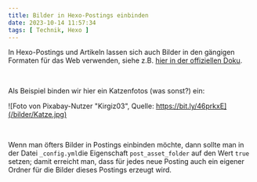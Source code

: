 ```yaml
---
title: Bilder in Hexo-Postings einbinden
date: 2023-10-14 11:57:34
tags: [ Technik, Hexo ]
---
```


In Hexo-Postings und Artikeln lassen sich auch Bilder in den gängigen Formaten für das Web verwenden, siehe z.B. [hier in der offiziellen Doku](https://hexo.io/docs/asset-folders.html).

<br>

Als Beispiel binden wir hier ein Katzenfotos (was sonst?) ein:

![Foto von Pixabay-Nutzer "Kirgiz03", Quelle: https://bit.ly/46prkxE](/bilder/Katze.jpg)

<br>

Wenn man öfters Bilder in Postings einbinden möchte, dann sollte man in der Datei `_config.yml`die Eigenschaft `post_asset_folder` auf den Wert `true` setzen; damit erreicht man, dass für jedes neue Posting auch ein eigener Ordner für die Bilder dieses Postings erzeugt wird.
